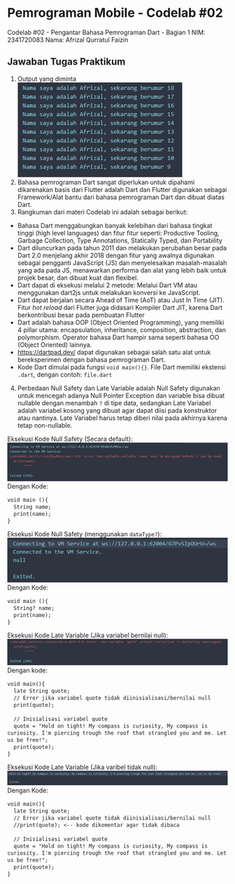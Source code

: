 # Pemrograman Mobile - Codelab #02
Codelab #02 - Pengantar Bahasa Pemrograman Dart - Bagian 1
NIM: 2341720083
Nama: Afrizal Qurratul Faizin

## Jawaban Tugas Praktikum
1. Output yang diminta
![Looping Dart Memakai nama sendiri](img/soal1output.png)
2. Bahasa pemrograman Dart sangat diperlukan untuk dipahami dikarenakan basis dari Flutter adalah Dart dan Flutter digunakan sebagai Framework/Alat bantu dari bahasa pemrograman Dart dan dibuat diatas Dart.
3. Rangkuman dari materi Codelab ini adalah sebagai berikut:
- Bahasa Dart menggabungkan banyak kelebihan dari bahasa tingkat tinggi (high level languages) dan fitur fitur seperti: Productive Tooling, Garbage Collection, Type Annotations, Statically Typed, dan Portability
- Dart diluncurkan pada tahun 2011 dan melakukan perubahan besar pada Dart 2.0 menjelang akhir 2018 dengan fitur yang awalnya digunakan sebagai pengganti JavaScript (JS) dan menyelesaikan masalah-masalah yang ada pada JS, menawarkan performa dan alat yang lebih baik untuk projek besar, dan dibuat kuat dan flexibel.
- Dart dapat di eksekusi melalui 2 metode: Melalui Dart VM atau menggunakan dart2js untuk melakukan konversi ke JavaScript.
- Dart dapat berjalan secara Ahead of Time (AoT) atau Just In Time (JIT). Fitur _hot reload_ dari Flutter juga didasari Kompiler Dart JIT, karena Dart berkontribusi besar pada pembuatan Flutter
- Dart adalah bahasa OOP (Object Oriented Programming), yang memiliki 4 pillar utama: encapsulation, inheritance, composition, abstraction, dan polymorphism. Operator bahasa Dart hampir sama seperti bahasa OO (Object Oriented) lainnya.
- https://dartpad.dev/ dapat digunakan sebagai salah satu alat untuk bereksperimen dengan bahasa pemrograman Dart.
- Kode Dart dimulai pada fungsi `void main(){}`. File Dart memiliki ekstensi `.dart`, dengan contoh: `file.dart`
4. Perbedaan Null Safety dan Late Variable adalah Null Safety digunakan untuk mencegah adanya Null Pointer Exception dan variable bisa dibuat nullable dengan menambah `?` di tipe data, sedangkan Late Variabel adalah variabel kosong yang dibuat agar dapat diisi pada konstruktor atau nantinya. Late Variabel harus tetap diberi nilai pada akhirnya karena tetap non-nullable.

Eksekusi Kode Null Safety (Secara default):
![Null Safety Error](img/nullsafety-error.png)
Dengan Kode:
```
void main (){
  String name;
  print(name);
}
```
Eksekusi Kode Null Safety (menggunakan `dataType?`):
![Null Safety Downed](img/nullsafety-alt.png)
Dengan Kode:
```
void main (){
  String? name;
  print(name);
}
```

Eksekusi Kode Late Variable (Jika variabel bernilai null):
![Late Variable Error](img/latevariable-error.png)
Dengan kode:
```
void main(){
  late String quote;
  // Error jika variabel quote tidak diinisialisasi/bernilai null
  print(quote);

  // Inisialisasi variabel quote
  quote = "Hold on tight! My compass is curiosity, My compass is curiosity. I'm piercing trough the roof that strangled you and me. Let us be free!";
  print(quote);
}
```
Eksekusi Kode Late Variable (Jika varibel tidak null):
![Late Variable Success](img/latevariable.png)
Dengan Kode:
```
void main(){
  late String quote;
  // Error jika variabel quote tidak diinisialisasi/bernilai null
  //print(quote); <-- kode dikomentar agar tidak dibaca

  // Inisialisasi variabel quote
  quote = "Hold on tight! My compass is curiosity, My compass is curiosity. I'm piercing trough the roof that strangled you and me. Let us be free!";
  print(quote);
}
```